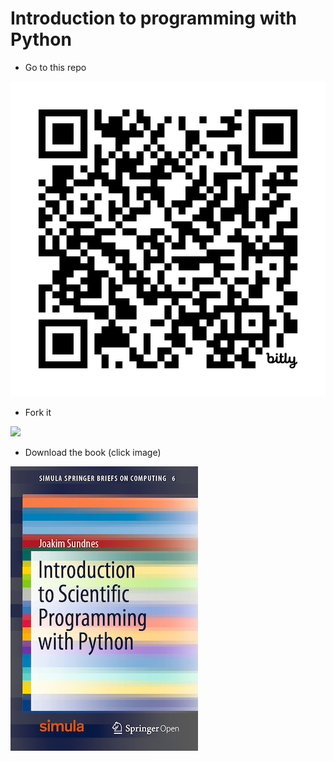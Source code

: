 # Introduction to programming with Python

- Go to this repo

![qr-code](qr-code.png)

- Fork it

![](https://www.freecodecamp.org/news/content/images/2022/02/GitHub-Fork.gif)

- Download the book (click image)

[![book](book.jpeg)](https://drive.google.com/uc?export=download&id=1JoH2u7UZ82ZWywKAaHF0k85nQOuBZAb4)
